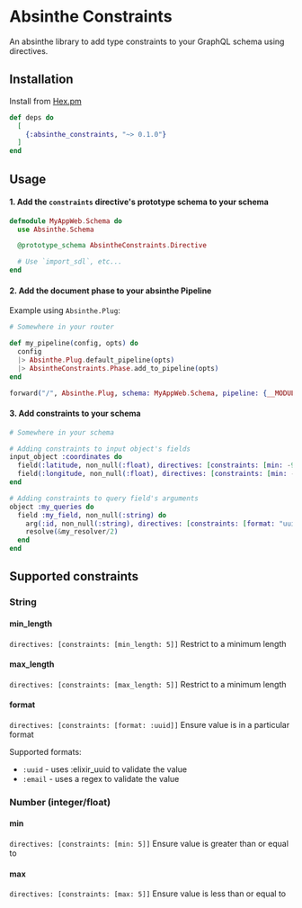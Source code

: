 # Absinthe Constraints

An absinthe library to add type constraints to your GraphQL schema using directives.

## Installation

Install from [Hex.pm](https://hex.pm/packages/absinthe_constraints)

```elixir
def deps do
  [
    {:absinthe_constraints, "~> 0.1.0"}
  ]
end
```

## Usage

#### 1. Add the `constraints` directive's prototype schema to your schema

```elixir
defmodule MyAppWeb.Schema do
  use Absinthe.Schema

  @prototype_schema AbsintheConstraints.Directive

  # Use `import_sdl`, etc...
end
```

#### 2. Add the document phase to your absinthe Pipeline

Example using `Absinthe.Plug`:

```elixir
# Somewhere in your router

def my_pipeline(config, opts) do
  config
  |> Absinthe.Plug.default_pipeline(opts)
  |> AbsintheConstraints.Phase.add_to_pipeline(opts)
end

forward("/", Absinthe.Plug, schema: MyAppWeb.Schema, pipeline: {__MODULE__, :my_pipeline})
```

#### 3. Add constraints to your schema

```elixir
# Somewhere in your schema

# Adding constraints to input object's fields
input_object :coordinates do
  field(:latitude, non_null(:float), directives: [constraints: [min: -90, max: 90]])
  field(:longitude, non_null(:float), directives: [constraints: [min: -180, max: 180]])
end

# Adding constraints to query field's arguments
object :my_queries do
  field :my_field, non_null(:string) do
    arg(:id, non_null(:string), directives: [constraints: [format: "uuid"]])
    resolve(&my_resolver/2)
  end
end
```

## Supported constraints

### String

#### min_length
```directives: [constraints: [min_length: 5]]```
Restrict to a minimum length

#### max_length
```directives: [constraints: [max_length: 5]]```
Restrict to a minimum length

#### format
```directives: [constraints: [format: :uuid]]```
Ensure value is in a particular format

Supported formats:
- `:uuid` - uses :elixir_uuid to validate the value
- `:email` - uses a regex to validate the value

### Number (integer/float)

#### min
```directives: [constraints: [min: 5]]```
Ensure value is greater than or equal to

#### max
```directives: [constraints: [max: 5]]```
Ensure value is less than or equal to
